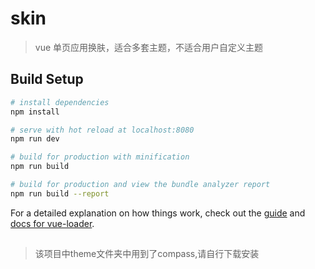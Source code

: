 # skin

> vue 单页应用换肤，适合多套主题，不适合用户自定义主题

## Build Setup

``` bash
# install dependencies
npm install

# serve with hot reload at localhost:8080
npm run dev

# build for production with minification
npm run build

# build for production and view the bundle analyzer report
npm run build --report
```

For a detailed explanation on how things work, check out the [guide](http://vuejs-templates.github.io/webpack/) and [docs for vue-loader](http://vuejs.github.io/vue-loader).

##
>该项目中theme文件夹中用到了compass,请自行下载安装
